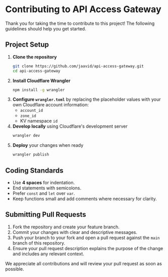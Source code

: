 # Contributing to API Access Gateway

Thank you for taking the time to contribute to this project! The following guidelines should help you get started.

## Project Setup

1. **Clone the repository**
   ```bash
   git clone https://github.com/jaavid/api-access-gateway.git
   cd api-access-gateway
   ```
2. **Install Cloudflare Wrangler**
   ```bash
   npm install -g wrangler
   ```
3. **Configure `wrangler.toml`** by replacing the placeholder values with your own Cloudflare account information:
   - `account_id`
   - `zone_id`
   - KV namespace `id`
4. **Develop locally** using Cloudflare's development server
   ```bash
   wrangler dev
   ```
5. **Deploy** your changes when ready
   ```bash
   wrangler publish
   ```

## Coding Standards

- Use **4 spaces** for indentation.
- End statements with semicolons.
- Prefer `const` and `let` over `var`.
- Keep functions small and add comments where necessary for clarity.

## Submitting Pull Requests

1. Fork the repository and create your feature branch.
2. Commit your changes with clear and descriptive messages.
3. Push your branch to your fork and open a pull request against the `main` branch of this repository.
4. Ensure your pull request description explains the purpose of the change and includes any relevant context.

We appreciate all contributions and will review your pull request as soon as possible.
